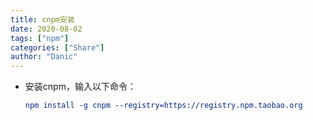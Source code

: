```yaml
---
title: cnpm安装
date: 2020-08-02
tags: ["npm"]
categories: ["Share"]
author: "Danic"
---
```


- 安装cnpm，输入以下命令：

  ```cmake
  npm install -g cnpm --registry=https://registry.npm.taobao.org
  ```

  


